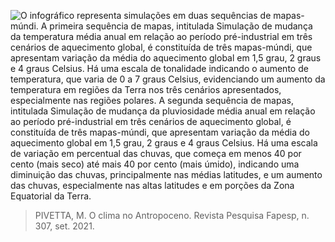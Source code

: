 ![O infográfico representa simulações em duas sequências de mapas-múndi. A primeira sequência de mapas, intitulada Simulação de mudança da temperatura média anual em relação ao período pré-industrial em três cenários de aquecimento global, é constituída de três mapas-múndi, que apresentam variação da média do aquecimento global em 1,5 grau, 2 graus e 4 graus Celsius. Há uma escala de tonalidade indicando o aumento de temperatura, que varia de 0 a 7 graus Celsius, evidenciando um aumento da temperatura em regiões da Terra nos três cenários apresentados, especialmente nas regiões polares. A segunda sequência de mapas, intitulada Simulação de mudança da pluviosidade média anual em relação ao período pré-industrial em três cenários de aquecimento global, é constituída de três mapas-múndi, que apresentam variação da média do aquecimento global em 1,5 grau, 2 graus e 4 graus Celsius. Há uma escala de variação em percentual das chuvas, que começa em menos 40 por cento (mais seco) até mais 40 por cento (mais úmido), indicando uma diminuição das chuvas, principalmente nas médias latitudes, e um aumento das chuvas, especialmente nas altas latitudes e em porções da Zona Equatorial da Terra.](assets/d04d62ed-4f94-44e0-aa59-f8f1930646f7.png)

> PIVETTA, M. O clima no Antropoceno. Revista Pesquisa Fapesp, n. 307, set. 2021.
